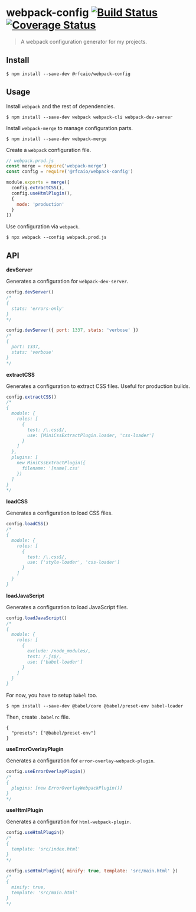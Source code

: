 # webpack-config [![Build Status](https://travis-ci.org/rfcaio/webpack-config.svg?branch=master)](https://travis-ci.org/rfcaio/webpack-config) [![Coverage Status](https://coveralls.io/repos/github/rfcaio/webpack-config/badge.svg?branch=master)](https://coveralls.io/github/rfcaio/webpack-config?branch=master)

> A webpack configuration generator for my projects.

## Install

```
$ npm install --save-dev @rfcaio/webpack-config
```

## Usage

Install `webpack` and the rest of dependencies.

```
$ npm install --save-dev webpack webpack-cli webpack-dev-server
```

Install `webpack-merge` to manage configuration parts.

```
$ npm install --save-dev webpack-merge
```

Create a `webpack` configuration file.

```js
// webpack.prod.js
const merge = require('webpack-merge')
const config = require('@rfcaio/webpack-config')

module.exports = merge([
  config.extractCSS(),
  config.useHtmlPlugin(),
  {
    mode: 'production'
  }
])
```

Use configuration via `webpack`.

```
$ npx webpack --config webpack.prod.js
```

## API

**devServer**

Generates a configuration for `webpack-dev-server`.

```js
config.devServer()
/*
{
  stats: 'errors-only'
}
*/

config.devServer({ port: 1337, stats: 'verbose' })
/*
{
  port: 1337,
  stats: 'verbose'
}
*/
```

**extractCSS**

Generates a configuration to extract CSS files. Useful for production builds.

```js
config.extractCSS()
/*
{
  module: {
    rules: [
      {
        test: /\.css$/,
        use: [MiniCssExtractPlugin.loader, 'css-loader']
      }
    ]
  },
  plugins: [
    new MiniCssExtractPlugin({
      filename: '[name].css'
    })
  ]
}
*/
```

**loadCSS**

Generates a configuration to load CSS files.

```js
config.loadCSS()
/*
{
  module: {
    rules: [
      {
        test: /\.css$/,
        use: ['style-loader', 'css-loader']
      }
    ]
  }
}
```

**loadJavaScript**

Generates a configuration to load JavaScript files.

```js
config.loadJavaScript()
/*
{
  module: {
    rules: [
      {
        exclude: /node_modules/,
        test: /.js$/,
        use: ['babel-loader']
      }
    ]
  }
}
```

For now, you have to setup `babel` too.

```
$ npm install --save-dev @babel/core @babel/preset-env babel-loader
```

Then, create `.babelrc` file.

```
{
  "presets": ["@babel/preset-env"]
}
```

**useErrorOverlayPlugin**

Generates a configuration for `error-overlay-webpack-plugin`.

```js
config.useErrorOverlayPlugin()
/*
{
  plugins: [new ErrorOverlayWebpackPlugin()]
}
*/
```

**useHtmlPlugin**

Generates a configuration for `html-webpack-plugin`.

```js
config.useHtmlPlugin()
/*
{
  template: 'src/index.html'
}
*/

config.useHtmlPlugin({ minify: true, template: 'src/main.html' })
/*
{
  minify: true,
  template: 'src/main.html'
}
*/
```
